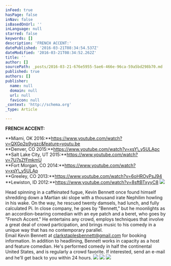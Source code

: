 ```yaml
---
inFeed: true
hasPage: false
inNav: false
isBasedOnUrl: ''
inLanguage: null
starred: false
keywords: []
description: 'FRENCH ACCENT:'
datePublished: '2016-03-21T08:34:54.537Z'
dateModified: '2016-03-21T08:34:52.262Z'
title: ''
author: []
sourcePath: _posts/2016-03-21-676e5955-5ae6-466e-96ca-59a5bd298b70.md
published: true
authors: []
publisher:
  name: null
  domain: null
  url: null
  favicon: null
_context: 'http://schema.org'
_type: Article

---
```

**FRENCH ACCENT:**

**Miami, OK 2016:**https://www.youtube.com/watch?v=QXGp2p9ygzc&feature=youtu.be  
**Denver, CO 2015:**https://www.youtube.com/watch?v=xsY\_y5ULApc  
**Salt Lake City, UT 2015:**https://www.youtube.com/watch?v=7U7sZfFmkmU  
**Fort Morgan, CO 2014:**https://www.youtube.com/watch?v=xsY\_y5ULAp  
**Greeley, CO 2013:**https://www.youtube.com/watch?v=6oHROyPsJ94  
**Lewiston, ID 2012:**https://www.youtube.com/watch?v=8sftBTxyyC8
![](https://s3-us-west-2.amazonaws.com/the-grid-img/p/c37566c2d6d91ea9cc97a19d1e0ca381cbf28f18.jpg)

Head spinning in a caffeinated fugue, Kevin Bennett once found himself shredding down a Martian ski slope with a thousand irate Nephilim howling in his wake. On the way, he rescued twenty damsels, had lunch, and fully calculated Pi. In close company, he goes by "Bennett," but he moonlights as an accordion-bearing comedian with an eye patch and a beret, who goes by "French Accent." He entertains any crowd, employs techniques that involve a great deal of crowd participation, and brings music to his comedy in a unique way that has no contemporary parallel.   
Email Kevin Bennett at clarkstaplesbennett@gmail.com for booking information.  In addition to headlining, Bennett works in capacity as a host and feature comedian. He's performed comedy in half the continental United States, and is regularly a crowd favorite. If interested, send an e-mail and he'll get back to you within 24 hours. ![](https://the-grid-user-content.s3-us-west-2.amazonaws.com/767e874f-de75-49e3-98ef-1accffbeeb1e.jpg)
![](https://the-grid-user-content.s3-us-west-2.amazonaws.com/fd96cad3-ae81-40e1-b438-3bdeab445048.jpg)
![](https://the-grid-user-content.s3-us-west-2.amazonaws.com/ab20fac1-c792-43b9-b221-3085506e2862.jpg)